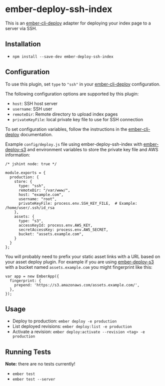 # ember-deploy-ssh-index

This is an [ember-cli-deploy][] adapter for deploying your index page to a server via SSH.

## Installation

* `npm install --save-dev ember-deploy-ssh-index`

## Configuration

To use this plugin, set `type` to `"ssh"` in your [ember-cli-deploy][] configuration.

The following configuration options are supported by this plugin:

- `host`: SSH host server
- `username`: SSH user
- `remoteDir`: Remote directory to upload index pages
- `privateKeyFile`: local private key file to use for SSH connection

To set configuration variables, follow the instructions in the [ember-cli-deploy][] documentation.

Example `config/deploy.js` file using ember-deploy-ssh-index with [ember-deploy-s3][] and environment variables to store the private key file and AWS information:

```
/* jshint node: true */

module.exports = {
  production: {
    store: {
      type: "ssh",
      remoteDir: "/var/www/",
      host: "example.com",
      username: "root",
      privateKeyFile: process.env.SSH_KEY_FILE,  # Example: /home/user/.ssh/id_rsa
    },
    assets: {
      type: "s3",
      accessKeyId: process.env.AWS_KEY,
      secretAccessKey: process.env.AWS_SECRET,
      bucket: "assets.example.com",
    }
  }
};
```

You will probably need to prefix your static asset links with a URL based on your asset deploy plugin.  For example if you are using [ember-deploy-s3][] with a bucket named `assets.example.com` you might fingerprint like this:

```
var app = new EmberApp({
  fingerprint: {
    prepend: 'https://s3.amazonaws.com/assets.example.com/',
  },
});
```


## Usage

* Deploy to production: `ember deploy -e production`
* List deployed revisions: `ember deploy:list -e production`
* Activate a revision: `ember deploy:activate --revision <tag> -e production`

## Running Tests

**Note:** there are no tests currently!

* `ember test`
* `ember test --server`

[ember-cli-deploy]: https://github.com/ember-cli/ember-cli-deploy
[ember-deploy-s3]: https://github.com/LevelbossMike/ember-deploy-s3
